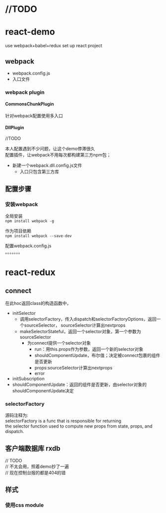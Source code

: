 # //TODO

# react-demo
use webpack+babel+redux set up react project







## webpack 
- webpack.config.js
- 入口文件

### webpack plugin

#### CommonsChunkPlugin
针对webpack配置使用多入口

#### DllPlugin
//TODO

本人配置遇到不少问题，让这个demo停滞很久  
配置插件，让webpack不用每次都构建第三方npm包；

- 新建一个webpack.dll.config.js文件
    - 入口只包含第三方库



## 配置步骤

### 安装webpack
全局安装  
`
npm install webpack -g
`

作为项目依赖  
`
npm install webpack --save-dev
`

配置webpack.config.js  
。。。。。。。


# react-redux

## connect
在此hoc返回class的构造函数中，

- initSelector
	- 调用selectorFactory，传入dispatch和selectorFactoryOptions，返回一个sourceSelector，	sourceSelector计算出nextprops
	- makeSelectorStateful，返回一个selector对象，第一个参数为sourceSelector
		- 为connect提供一个selector对象
			- run：用this.props作为参数，返回一个新的selector对象
			- shouldComponentUpdate，布尔值；决定被connect包裹的组件是否更新
			- props:sourceSelector计算出nextprops
			- error
- initSubscription
- shouldComponentUpdate：返回的组件是否更新，由selector对象的shouldComponentUpdate决定


### selectorFactory
源码注释为:   
selectorFactory is a func that is responsible for returning   
the selector function used to compute new props from state, props, and dispatch. 



## 客户端数据库 rxdb
// TODO  
// 不太会用，照着demo抄了一遍  
// 现在控制台报的都是404的错


## 样式
### 使用css module





